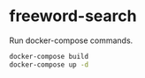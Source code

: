 # freeword-search

Run docker-compose commands.

```sh
docker-compose build
docker-compose up -d
```
